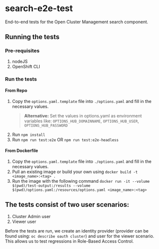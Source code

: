 # search-e2e-test

End-to-end tests for the Open Cluster Management search component.

## Running the tests

### Pre-requisites
1. nodeJS
2. OpenShift CLI


### Run the tests

#### From Repo

1. Copy the `options.yaml.template` file into `./options.yaml` and fill in the necessary values. 
    > **Alternative:** Set the values in options.yaml as environment variables like: `OPTIONS_HUB_DOMAINNAME`, `OPTIONS_HUB_USER`, `OPTIONS_HUB_PASSWORD`
2. Run `npm install`
3. Run `npm run test:e2e` OR `npm run test:e2e-headless`

#### From Dockerfile

1. Copy the `options.yaml.template` file into `./options.yaml` and fill in the necessary values.
2. Pull an existing image or build your own using `docker build -t <image_name>:<tag> .` 
3. Run the image with the following command `docker run -it --volume $(pwd)/test-output:/results --volume $(pwd)/options.yaml:/resources/options.yaml <image_name>:<tag>` 
 
## The tests consist of two user scenarios:

1. Cluster Admin user
2. Viewer user

Before the tests are run, we create an identity provider (provider can be found using: `oc describe oauth cluster`) and user for the viewer scenario. This allows us to test regressions in Role-Based Access Control.

